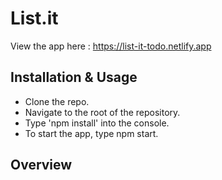 # List.it

View the app here : https://list-it-todo.netlify.app

## Installation & Usage

 * Clone the repo.
 * Navigate to the root of the repository.
 * Type 'npm install' into the console.
 * To start the app, type npm start.

## Overview


